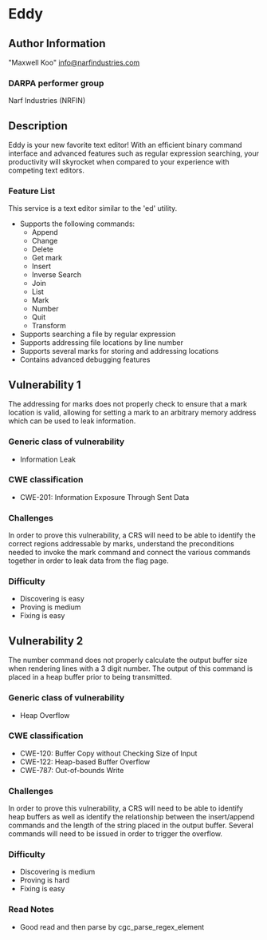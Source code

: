 # Eddy

## Author Information
"Maxwell Koo" <info@narfindustries.com>

### DARPA performer group
Narf Industries (NRFIN)

## Description
Eddy is your new favorite text editor! With an efficient binary command
interface and advanced features such as regular expression searching, your
productivity will skyrocket when compared to your experience with competing
text editors.

### Feature List
This service is a text editor similar to the 'ed' utility.

- Supports the following commands:
    * Append
    * Change
    * Delete
    * Get mark
    * Insert
    * Inverse Search
    * Join
    * List
    * Mark
    * Number
    * Quit
    * Transform
- Supports searching a file by regular expression
- Supports addressing file locations by line number
- Supports several marks for storing and addressing locations
- Contains advanced debugging features

## Vulnerability 1
The addressing for marks does not properly check to ensure that a mark location
is valid, allowing for setting a mark to an arbitrary memory address which can
be used to leak information.

### Generic class of vulnerability
- Information Leak

### CWE classification
- CWE-201: Information Exposure Through Sent Data

### Challenges
In order to prove this vulnerability, a CRS will need to be able to identify the
correct regions addressable by marks, understand the preconditions needed to
invoke the mark command and connect the various commands together in order to
leak data from the flag page.

### Difficulty
- Discovering is easy
- Proving is medium
- Fixing is easy

## Vulnerability 2
The number command does not properly calculate the output buffer size when
rendering lines with a 3 digit number. The output of this command is placed in a
heap buffer prior to being transmitted.

### Generic class of vulnerability
- Heap Overflow

### CWE classification
- CWE-120: Buffer Copy without Checking Size of Input
- CWE-122: Heap-based Buffer Overflow
- CWE-787: Out-of-bounds Write

### Challenges
In order to prove this vulnerability, a CRS will need to be able to identify
heap buffers as well as identify the relationship between the insert/append
commands and the length of the string placed in the output buffer. Several
commands will need to be issued in order to trigger the overflow.

### Difficulty
- Discovering is medium
- Proving is hard
- Fixing is easy

### Read Notes

* Good read and then parse by cgc_parse_regex_element